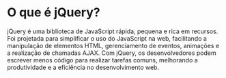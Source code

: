 # O que é jQuery?

jQuery é uma biblioteca de JavaScript rápida, pequena e rica em recursos. Foi projetada para simplificar o uso do JavaScript na web, facilitando a manipulação de elementos HTML, gerenciamento de eventos, animações e a realização de chamadas AJAX. Com jQuery, os desenvolvedores podem escrever menos código para realizar tarefas comuns, melhorando a produtividade e a eficiência no desenvolvimento web.
